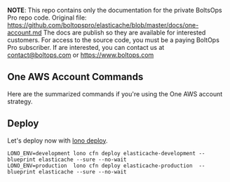 <!-- note marker start -->
**NOTE**: This repo contains only the documentation for the private BoltsOps Pro repo code.
Original file: https://github.com/boltopspro/elasticache/blob/master/docs/one-account.md
The docs are publish so they are available for interested customers.
For access to the source code, you must be a paying BoltOps Pro subscriber.
If are interested, you can contact us at contact@boltops.com or https://www.boltops.com

<!-- note marker end -->

## One AWS Account Commands

Here are the summarized commands if you're using the One AWS account strategy.

## Deploy

Let's deploy now with [lono deploy](https://lono.cloud/reference/lono-cfn-deploy/).

    LONO_ENV=development lono cfn deploy elasticache-development --blueprint elasticache --sure --no-wait
    LONO_ENV=production  lono cfn deploy elasticache-production  --blueprint elasticache --sure --no-wait
